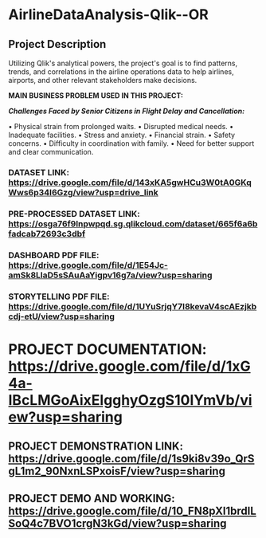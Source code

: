 # AirlineDataAnalysis-Qlik--OR
## Project Description
Utilizing Qlik's analytical powers, the project's goal is to find patterns, trends, and correlations in the airline operations data to help airlines, airports, and other relevant stakeholders make decisions.


**MAIN BUSINESS PROBLEM USED IN THIS PROJECT:**

***Challenges Faced by Senior Citizens in Flight Delay and Cancellation:***

• Physical strain from prolonged waits.
• Disrupted medical needs.
• Inadequate facilities.
• Stress and anxiety.
• Financial strain.
• Safety concerns.
• Difficulty in coordination with family.
• Need for better support and clear communication.


### DATASET LINK: https://drive.google.com/file/d/143xKA5gwHCu3W0tA0GKqWws6p34I6Gzg/view?usp=drive_link

### PRE-PROCESSED DATASET LINK: https://osga76f9lnpwpqd.sg.qlikcloud.com/dataset/665f6a6bfadcab72693c3dbf

### DASHBOARD PDF FILE: https://drive.google.com/file/d/1E54Jc-amSk8LlaD5sSAuAaYigpv16g7a/view?usp=sharing

### STORYTELLING PDF FILE: https://drive.google.com/file/d/1UYuSrjqY7I8kevaV4scAEzjkbcdj-etU/view?usp=sharing


# PROJECT DOCUMENTATION: https://drive.google.com/file/d/1xG4a-IBcLMGoAixElgghyOzgS10lYmVb/view?usp=sharing

## PROJECT DEMONSTRATION LINK: https://drive.google.com/file/d/1s9ki8v39o_QrSgL1m2_90NxnLSPxoisF/view?usp=sharing

## PROJECT DEMO AND WORKING: https://drive.google.com/file/d/10_FN8pXl1brdlLSoQ4c7BVO1crgN3kGd/view?usp=sharing
